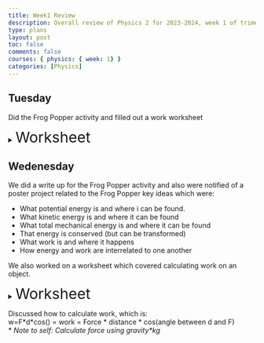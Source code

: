 ```yaml
---
title: Week1 Review
description: Overall review of Physics 2 for 2023-2024, week 1 of trimester 3
type: plans
layout: post
toc: false
comments: false
courses: { physics: { week: 1} }
categories: [Physics]
---
```

## Tuesday
Did the Frog Popper activity and filled out a work worksheet

<details>
<summary><text style="font-size:30px">Worksheet</text></summary>
</details>

## Wedenesday
We did a write up for the Frog Popper activity and also were notified of a poster project related to the Frog Popper key ideas which were: 
- What potential energy is and where i can be found.
- What kinetic energy is and where it can be found
- What total mechanical energy is and where it can be found
- That energy is conserved (but can be transformed)
- What work is and where it happens
- How energy and work are interrelated to one another  

We also worked on a worksheet which covered calculating work on an object.

<details>
<summary><text style="font-size:30px">Worksheet</text></summary>
</details>

Discussed how to calculate work, which is:  
w=F\*d\*cos() = work = Force * distance * cos(angle between d and F)  
\* *Note to self: Calculate force using gravity\*kg*